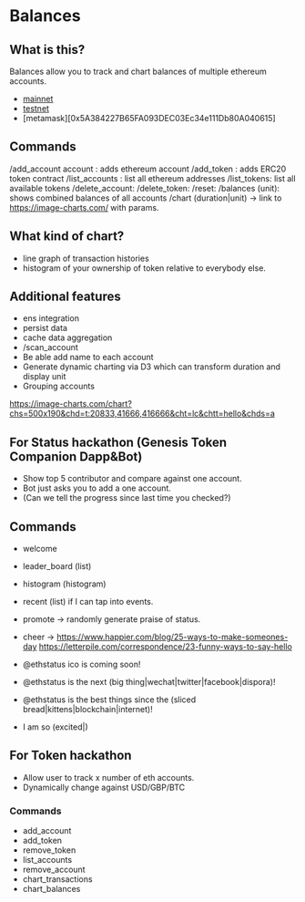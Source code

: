 # Balances

## What is this?

Balances allow you to track and chart balances of  multiple ethereum accounts.

- [mainnet](https://etherscan.io/token/0xd248b0d48e44aaf9c49aea0312be7e13a6dc1468)
- [testnet](https://ropsten.etherscan.io/token/0x4bda828f1fe628973c39366263b78b7cd9d6d8fe)
- [metamask][0x5A384227B65FA093DEC03Ec34e111Db80A040615]

## Commands

/add_account account : adds ethereum account
/add_token : adds ERC20 token contract
/list_accounts : list all ethereum addresses
/list_tokens: list all available tokens
/delete_account:
/delete_token:
/reset:
/balances (unit): shows combined balances of all accounts
/chart (duration|unit) -> link to https://image-charts.com/ with params.

## What kind of chart?

- line graph of transaction histories
- histogram of your ownership of token relative to everybody else.


## Additional features

- ens integration
- persist data
- cache data aggregation
- /scan_account
- Be able add name to each account
- Generate dynamic charting via D3 which can transform duration and display unit
- Grouping accounts


https://image-charts.com/chart?chs=500x190&chd=t:20833,41666,416666&cht=lc&chtt=hello&chds=a



## For Status hackathon (Genesis Token Companion Dapp&Bot)

- Show top 5 contributor and compare against one account.
- Bot just asks you to add a one account.
- (Can we tell the progress since last time you checked?)

## Commands

- welcome
- leader_board   (list)
- histogram      (histogram)
- recent         (list) if I can tap into events.
- promote -> randomly generate praise of status.
- cheer ->
https://www.happier.com/blog/25-ways-to-make-someones-day
https://letterpile.com/correspondence/23-funny-ways-to-say-hello

-  @ethstatus ico is coming soon!
-  @ethstatus is the next (big thing|wechat|twitter|facebook|dispora)!
-  @ethstatus is the best things since the (sliced bread|kittens|blockchain|internet)!
-  I am so (excited|)


## For Token hackathon

- Allow user to track x number of eth accounts.
- Dynamically change against USD/GBP/BTC

### Commands

- add_account
- add_token
- remove_token
- list_accounts
- remove_account
- chart_transactions
- chart_balances
